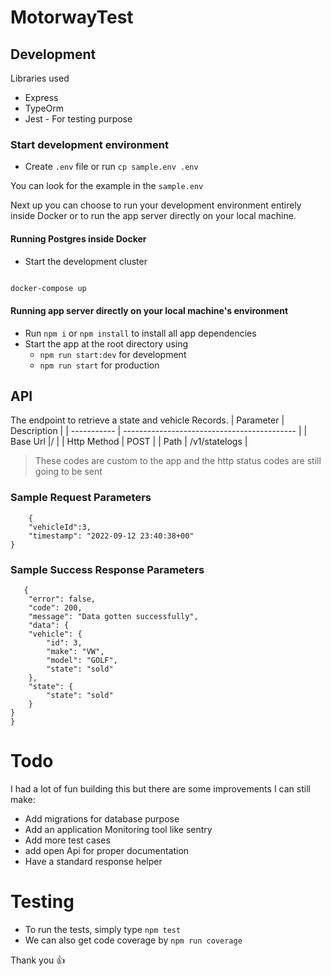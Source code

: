 # MotorwayTest

## Development

Libraries used
- Express
- TypeOrm
- Jest - For testing purpose

### Start development environment

-   Create `.env` file or run `cp sample.env .env`

You can look for the example in the `sample.env`

Next up you can choose to run your development environment entirely inside Docker or to run the app server directly on your local machine.

#### Running Postgres inside Docker

-   Start the development cluster

```bash

docker-compose up 

```


#### Running app server directly on your local machine's environment

- Run `npm i` or `npm install` to install all app dependencies
- Start the app at the root directory using
  - `npm run start:dev` for development
  - `npm run start` for production

## API

The endpoint to retrieve a state and vehicle Records. 
| Parameter   | Description                                 |
| ----------- | ------------------------------------------- |
| Base Url    |/                                            |
| Http Method | POST                                        |
| Path        | /v1/statelogs                               |


> These codes are custom to the app and the http status codes are still going to be sent

### Sample Request Parameters
```
    {
    "vehicleId":3,
    "timestamp": "2022-09-12 23:40:38+00"
}
```

### Sample Success Response Parameters

```
   {
    "error": false,
    "code": 200,
    "message": "Data gotten successfully",
    "data": {
    "vehicle": {
        "id": 3,
        "make": "VW",
        "model": "GOLF",
        "state": "sold"
    },
    "state": {
        "state": "sold"
    }
}
}
```

# Todo

I had a lot of fun building this but there are some improvements I can still make:

- Add migrations for database purpose
- Add an application Monitoring tool like sentry
- Add more test cases
- add open Api for proper documentation
- Have a standard response helper

# Testing

- To run the tests, simply type `npm test`
- We can also get code coverage by `npm run coverage`

Thank you 👍
